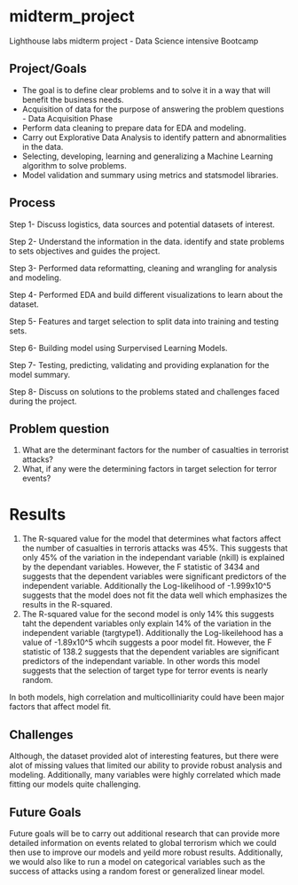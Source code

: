 # midterm_project

Lighthouse labs midterm project - Data Science intensive Bootcamp

## Project/Goals

- The goal is to define clear problems and to solve it in a way that will benefit the business needs.
- Acquisition of data for the purpose of answering the problem questions - Data Acquisition Phase
- Perform data cleaning to prepare data for EDA and modeling.
- Carry out Explorative Data Analysis to identify pattern and abnormalities in the data.
- Selecting, developing, learning and generalizing a Machine Learning algorithm to solve problems.
- Model validation and summary using metrics and statsmodel libraries.

## Process

Step 1- Discuss logistics, data sources and potential datasets of interest.

Step 2- Understand the information in the data. identify and state problems to sets objectives and guides the project.

Step 3- Performed data reformatting, cleaning and wrangling for analysis and modeling.

Step 4- Performed EDA and build different visualizations to learn about the dataset.

Step 5- Features and target selection to split data into training and testing sets.

Step 6- Building model using Surpervised Learning Models.

Step 7- Testing, predicting, validating and providing explanation for the model summary.

Step 8- Discuss on solutions to the problems stated and challenges faced during the project.

## Problem question

1) What are the determinant factors for the number of casualties in terrorist attacks?
2) What, if any were the determining factors in target selection for terror events?

# Results

1. The R-squared value for the model that determines what factors affect the number of casualties in terroris attacks was 45%. This suggests that only 45% of the variation in the independant variable (nkill) is explained by the dependant variables. However, the F statistic of 3434 and suggests that the dependent variables were significant predictors of the independent variable. Additionally the Log-likelihood of -1.999x10^5 suggests that the model does not fit the data well which emphasizes the results in the R-squared.
2. The R-squared value for the second model is only 14% this suggests taht the dependent variables only explain 14% of the variation in the independent variable (targtype1). Additionally the Log-likeilehood has a value of -1.89x10^5 whcih suggests a poor model fit. However, the F statistic of 138.2 suggests that the dependent variables are significant predictors of the independant variable. In other words this model suggests that the selection of target type for terror events is nearly random.

In both models, high correlation and multicolliniarity could have been major factors that affect model fit.

## Challenges

Although, the dataset provided alot of interesting features, but there were alot of missing values that limited our ability to provide robust analysis and modeling. Additionally, many variables were highly correlated which made fitting our models quite challenging. 

## Future Goals

Future goals will be to carry out additional research that can provide more detailed  information on events related to global terrorism which we could then use to improve our models and yeild more robust results. Additionally, we would also like to run a model on categorical variables such as the success of attacks using a random forest or generalized linear model.

